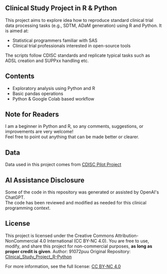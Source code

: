 ## Clinical Study Project in R & Python

This project aims to explore idea how to reproduce standard clinical trial data processing tasks (e.g., SDTM, ADaM generation) using R and Python. It is aimed at:

- Statistical programmers familiar with SAS
- Clinical trial professionals interested in open-source tools

The scripts follow CDISC standards and replicate typical tasks such as ADSL creation and SUPPxx handling etc.

## Contents
- Exploratory analysis using Python and R
- Basic pandas operations
- Python & Google Colab based workflow

## Note for Readers
I am a beginner in Python and R, so any comments, suggestions, or improvements are very welcome!  
Feel free to point out anything that can be made better or clearer.

## Data
Data used in this project comes from [CDISC Pilot Project](https://github.com/cdisc-org/sdtm-adam-pilot-project/)

## AI Assistance Disclosure
Some of the code in this repository was generated or assisted by OpenAI's ChatGPT.  
The code has been reviewed and modified as needed for this clinical programming context.

## License

This project is licensed under the Creative Commons Attribution-NonCommercial 4.0 International (CC BY-NC 4.0).
You are free to use, modify, and share this project for non-commercial purposes, **as long as proper credit is given**.
Author: 91072puu 
Original Repository: [Clinical_Study_Project_R-Python](https://github.com/91072puu/Clinical_Study_Project_R-Python)

For more information, see the full license: [CC BY-NC 4.0](https://creativecommons.org/licenses/by-nc/4.0/)
